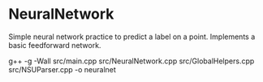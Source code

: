 # NeuralNetwork
Simple neural network practice to predict a label on a point.
Implements a basic feedforward network.

g++ -g -Wall src/main.cpp src/NeuralNetwork.cpp src/GlobalHelpers.cpp src/NSUParser.cpp -o neuralnet
